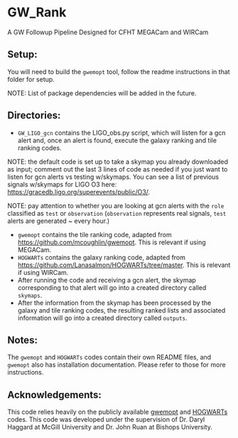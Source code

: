 # GW_Rank
 A GW Followup Pipeline Designed for CFHT MEGACam and WIRCam

## Setup:

You will need to build the `gwemopt` tool, follow the readme instructions in that folder for setup.

NOTE: List of package dependencies will be added in the future.

## Directories:

- `GW_LIGO_gcn` contains the LIGO_obs.py script, which will listen for a gcn alert and, once an alert is found, execute the galaxy ranking and tile ranking codes. 

NOTE: the default code is set up to take a skymap you already downloaded as input; comment out the last 3 lines of code as needed if you just want to listen for gcn alerts vs testing w/skymaps. You can see a list of previous signals w/skymaps for LIGO O3 here: https://gracedb.ligo.org/superevents/public/O3/.

NOTE: pay attention to whether you are looking at gcn alerts with the `role` classified as `test` or `observation` (`observation` represents real signals, `test` alerts are generated ~ every hour.)

- `gwemopt` contains the tile ranking code, adapted from https://github.com/mcoughlin/gwemopt. This is relevant if using MEGACam.
- `HOGWARTs` contains the galaxy ranking code, adapted from https://github.com/Lanasalmon/HOGWARTs/tree/master. This is relevant if using WIRCam.
- After running the code and receiving a gcn alert, the skymap corresponding to that alert will go into a created directory called `skymaps`.
- After the information from the skymap has been processed by the galaxy and tile ranking codes, the resulting ranked lists and associated information will go into a created directory called `outputs`.

## Notes:

The `gwemopt` and `HOGWARTs` codes contain their own README files, and `gwemopt` also has installation documentation. Please refer to those for more instructions.

## Acknowledgements:

This code relies heavily on the publicly available [gwemopt](https://github.com/mcoughlin/gwemopt) and [HOGWARTs](https://github.com/Lanasalmon/HOGWARTs/tree/master) codes. This code was developed under the supervision of Dr. Daryl Haggard at McGill University and Dr. John Ruan at Bishops University.